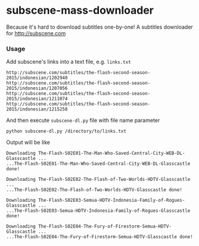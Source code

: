 # subscene-mass-downloader
Because it's hard to download subtitles one-by-one! A subtitles downloader for http://subscene.com

### Usage
Add subscene's links into a text file, e.g. `links.txt`
```
http://subscene.com/subtitles/the-flash-second-season-2015/indonesian/1202940
http://subscene.com/subtitles/the-flash-second-season-2015/indonesian/1207056
http://subscene.com/subtitles/the-flash-second-season-2015/indonesian/1211074
http://subscene.com/subtitles/the-flash-second-season-2015/indonesian/1215258
```

And then execute `subscene-dl.py` file with file name parameter
```
python subscene-dl.py /directory/to/links.txt
```
Output will be like
```
Downloading The-Flash-S02E01-The-Man-Who-Saved-Central-City-WEB-DL-Glasscastle ...
...The-Flash-S02E01-The-Man-Who-Saved-Central-City-WEB-DL-Glasscastle done!

Downloading The-Flash-S02E02-The-Flash-of-Two-Worlds-HDTV-Glasscastle ...
...The-Flash-S02E02-The-Flash-of-Two-Worlds-HDTV-Glasscastle done!

Downloading The-Flash-S02E03-Semua-HDTV-Indonesia-Family-of-Rogues-Glasscastle ...
...The-Flash-S02E03-Semua-HDTV-Indonesia-Family-of-Rogues-Glasscastle done!

Downloading The-Flash-S02E04-The-Fury-of-Firestorm-Semua-HDTV-Glasscastle ...
...The-Flash-S02E04-The-Fury-of-Firestorm-Semua-HDTV-Glasscastle done!
```